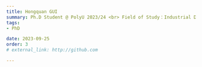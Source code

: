 ```yaml
---
title: Hongquan GUI 
summary: Ph.D Student @ PolyU 2023/24 <br> Field of Study：Industrial Digitalization and Intelligence <br> B.E. (Beijing University of Chemical Technology) <br> M.E. (Chongqing University)
tags:
- PhD

date: 2023-09-25
order: 3
# external_link: http://github.com

---
```

